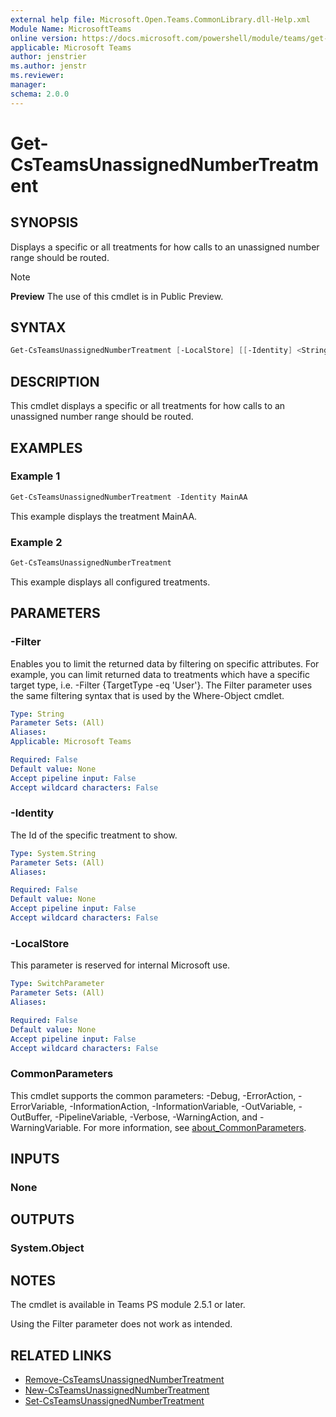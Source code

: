 ```yaml
---
external help file: Microsoft.Open.Teams.CommonLibrary.dll-Help.xml
Module Name: MicrosoftTeams
online version: https://docs.microsoft.com/powershell/module/teams/get-csteamsunassignednumbertreatment
applicable: Microsoft Teams
author: jenstrier
ms.author: jenstr
ms.reviewer: 
manager:
schema: 2.0.0
---
```


# Get-CsTeamsUnassignedNumberTreatment

## SYNOPSIS
Displays a specific or all treatments for how calls to an unassigned number range should be routed.

> [!NOTE]
> **Preview** The use of this cmdlet is in Public Preview.
  
## SYNTAX

```powershell
Get-CsTeamsUnassignedNumberTreatment [-LocalStore] [[-Identity] <String>] [-Filter <String>] [<CommonParameters>]

```

## DESCRIPTION
This cmdlet displays a specific or all treatments for how calls to an unassigned number range should be routed.

## EXAMPLES

### Example 1
```powershell
Get-CsTeamsUnassignedNumberTreatment -Identity MainAA
```
This example displays the treatment MainAA.

### Example 2
```powershell
Get-CsTeamsUnassignedNumberTreatment
```
This example displays all configured treatments.


## PARAMETERS

### -Filter
Enables you to limit the returned data by filtering on specific attributes.
For example, you can limit returned data to treatments which have a specific target type, i.e. -Filter {TargetType -eq 'User'}. The Filter parameter uses the same filtering syntax that is used by the Where-Object cmdlet.

```yaml
Type: String
Parameter Sets: (All)
Aliases: 
Applicable: Microsoft Teams

Required: False
Default value: None
Accept pipeline input: False
Accept wildcard characters: False
```
### -Identity
The Id of the specific treatment to show.

```yaml
Type: System.String
Parameter Sets: (All)
Aliases:

Required: False
Default value: None
Accept pipeline input: False
Accept wildcard characters: False
```

### -LocalStore
This parameter is reserved for internal Microsoft use.

```yaml
Type: SwitchParameter
Parameter Sets: (All)
Aliases:

Required: False
Default value: None
Accept pipeline input: False
Accept wildcard characters: False
```

### CommonParameters
This cmdlet supports the common parameters: -Debug, -ErrorAction, -ErrorVariable, -InformationAction, -InformationVariable, -OutVariable, -OutBuffer, -PipelineVariable, -Verbose, -WarningAction, and -WarningVariable. For more information, see [about_CommonParameters](https://go.microsoft.com/fwlink/?LinkID=113216).

## INPUTS

### None

## OUTPUTS

### System.Object

## NOTES
The cmdlet is available in Teams PS module 2.5.1 or later.

Using the Filter parameter does not work as intended.

## RELATED LINKS
- [Remove-CsTeamsUnassignedNumberTreatment](Remove-CsTeamsUnassignedNumberTreatment.md)
- [New-CsTeamsUnassignedNumberTreatment](New-CsTeamsUnassignedNumberTreatment.md)
- [Set-CsTeamsUnassignedNumberTreatment](Set-CsTeamsUnassignedNumberTreatment.md)
